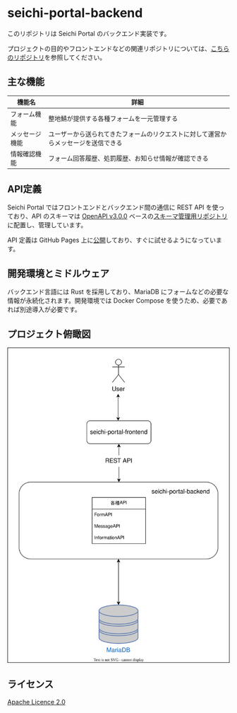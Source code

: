 # seichi-portal-backend

このリポジトリは Seichi Portal のバックエンド実装です。

プロジェクトの目的やフロントエンドなどの関連リポジトリについては、[こちらのリポジトリ](https://github.com/GiganticMinecraft/seichi-portal)を参照してください。

## 主な機能

| 機能名 | 詳細 |
| --- | --- |
| フォーム機能 | 整地鯖が提供する各種フォームを一元管理する |
| メッセージ機能 | ユーザーから送られてきたフォームのリクエストに対して運営からメッセージを送信できる |
| 情報確認機能 | フォーム回答履歴、処罰履歴、お知らせ情報が確認できる |

## API定義

Seichi Portal ではフロントエンドとバックエンド間の通信に REST API を使っており、API のスキーマは [OpenAPI v3.0.0](https://spec.openapis.org/oas/v3.0.0) ベースの[スキーマ管理用リポジトリ](https://github.com/GiganticMinecraft/seichi-portal-api-schema)に配置し、管理しています。

API 定義は GitHub Pages 上に[公開](https://giganticminecraft.github.io/seichi-portal-api-schema/)しており、すぐに試せるようになっています。

## 開発環境とミドルウェア

バックエンド言語には Rust を採用しており、MariaDB にフォームなどの必要な情報が永続化されます。開発環境では Docker Compose を使うため、必要であれば別途導入が必要です。

## プロジェクト俯瞰図

![image](./docs/overhead-view.drawio.svg)

## ライセンス

[Apache Licence 2.0](https://github.com/GiganticMinecraft/seichi-portal-backend/blob/main/LICENSE)
